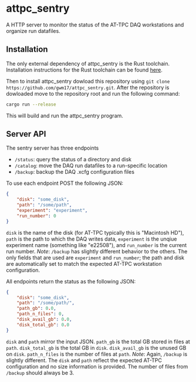 # attpc_sentry

A HTTP server to monitor the status of the AT-TPC DAQ workstations and
organize run datafiles.

## Installation

The only external dependency of attpc_sentry is the Rust toolchain. Installation instructions for
the Rust toolchain can be found [here](https://rust-lang.org).

Then to install attpc_sentry dowload this repository using 
`git clone https://github.com/gwm17/attpc_sentry.git`. After the repository is dowloaded move to
the repository root and run the following command:

```bash
cargo run --release 
```

This will build and run the attpc_sentry program.

## Server API

The sentry server has three endpoints

- `/status`: query the status of a directory and disk
- `/catalog`: move the DAQ run datafiles to a run-specific location
- `/backup`: backup the DAQ .xcfg configuration files 

To use each endpoint POST the following JSON:

```json
{
    "disk": "some_disk",
    "path": "/some/path",
    "experiment": "experiment",
    "run_number": 0
}
```

`disk` is the name of the disk (for AT-TPC typically this is "Macintosh HD"), `path` is the path
to which the DAQ writes data, `experiment` is the unqiue experiment name (something like "e22508"),
and `run_number` is the current run number. *Note*: `/backup` has slightly different behavior to
the others. The only fields that are used are `experiment` and `run_number`; the path and disk
are automatically set to match the expected AT-TPC workstation configuration.


All endpoints return the status as the following JSON:

```json
{
    "disk": "some_disk",
    "path": "/some/path/",
    "path_gb": 0.0,
    "path_n_files": 0,
    "disk_avail_gb": 0.0,
    "disk_total_gb": 0.0
}
```

`disk` and `path` mirror the input JSON. `path_gb` is the total GB stored in files at `path`. 
`disk_total_gb` is the total GB in `disk`. `disk_avail_gb` is the unused GB on `disk`. `path_n_files` is the number of files at `path`.
*Note*: Again, `/backup` is slightly different. The `disk` and `path` reflect the expected AT-TPC configuration
and no size information is provided. The number of files from `/backup` should always be 3.
